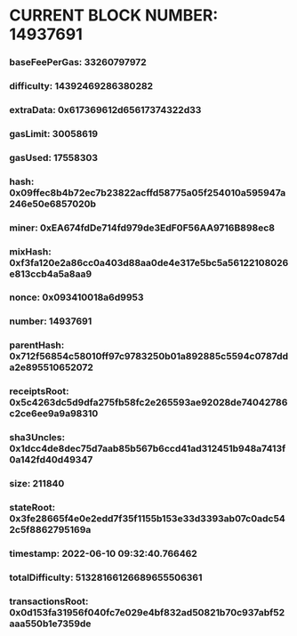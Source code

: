# CURRENT BLOCK NUMBER: 14937691

### baseFeePerGas: 33260797972
### difficulty: 14392469286380282
### extraData: 0x617369612d65617374322d33
### gasLimit: 30058619
### gasUsed: 17558303
### hash: 0x09ffec8b4b72ec7b23822acffd58775a05f254010a595947a246e50e6857020b
### miner: 0xEA674fdDe714fd979de3EdF0F56AA9716B898ec8
### mixHash: 0xf3fa120e2a86cc0a403d88aa0de4e317e5bc5a56122108026e813ccb4a5a8aa9
### nonce: 0x093410018a6d9953
### number: 14937691
### parentHash: 0x712f56854c58010ff97c9783250b01a892885c5594c0787dda2e895510652072
### receiptsRoot: 0x5c4263dc5d9dfa275fb58fc2e265593ae92028de74042786c2ce6ee9a9a98310
### sha3Uncles: 0x1dcc4de8dec75d7aab85b567b6ccd41ad312451b948a7413f0a142fd40d49347
### size: 211840
### stateRoot: 0x3fe28665f4e0e2edd7f35f1155b153e33d3393ab07c0adc542c5f8862795169a
### timestamp: 2022-06-10 09:32:40.766462
### totalDifficulty: 51328166126689655506361
### transactionsRoot: 0x0d153fa31956f040fc7e029e4bf832ad50821b70c937abf52aaa550b1e7359de
